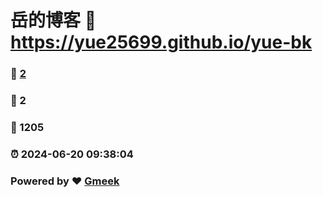 # 岳的博客 :link: https://yue25699.github.io/yue-bk 
### :page_facing_up: [2](https://yue25699.github.io/yue-bk/tag.html) 
### :speech_balloon: 2 
### :hibiscus: 1205 
### :alarm_clock: 2024-06-20 09:38:04 
### Powered by :heart: [Gmeek](https://github.com/Meekdai/Gmeek)
